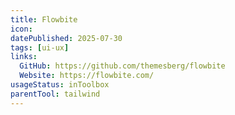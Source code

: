 ```yaml
---
title: Flowbite
icon:
datePublished: 2025-07-30
tags: [ui-ux]
links:
  GitHub: https://github.com/themesberg/flowbite
  Website: https://flowbite.com/
usageStatus: inToolbox
parentTool: tailwind
---
```


